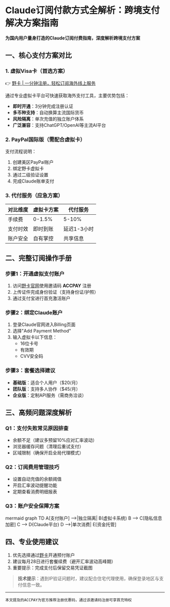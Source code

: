 # Claude订阅付款方式全解析：跨境支付解决方案指南

**为国内用户量身打造的Claude订阅付费指南，深度解析跨境支付方案**

## 一、核心支付方案对比
### 1. 虚拟Visa卡（首选方案）
👉 [野卡 | 一分钟注册，轻松订阅海外线上服务](https://bbtdd.com/yeka)

通过专业虚拟卡平台可快速获取海外支付工具，主要优势包括：
- **即时开通**：3分钟完成注册认证
- **多币种支持**：自动换算主流国际货币
- **风险隔离**：单次充值的独立账户体系
- **广泛兼容**：支持ChatGPT/OpenAI等主流AI平台

### 2. PayPal国际版（需配合虚拟卡）
支付流程说明：
1. 创建美区PayPal账户
2. 绑定野卡虚拟卡
3. 通过二级验证设置
4. 完成Claude账单支付

### 3. 代付服务（应急方案）
| 对比维度        | 虚拟卡方案   | 代付服务     |
|----------------|------------|-------------|
| 手续费         | 0-1.5%     | 5-10%       |
| 支付时效        | 即时到账    | 延迟1-3小时  |
| 账户安全        | 自有掌控    | 共享信息     |

## 二、完整订阅操作手册
### 步骤1：开通虚拟支付账户
1. 访问[野卡官网](https://bbtdd.com/yeka)使用邀请码 **ACCPAY** 注册
2. 上传证件完成身份验证（支持身份证/护照）
3. 通过支付宝进行首充激活账户

### 步骤2：绑定Claude账户
1. 登录Claude官网进入Billing页面
2. 选择"Add Payment Method"
3. 输入虚拟卡以下信息：
   - 16位卡号
   - 有效期
   - CVV安全码

### 步骤3：套餐选择建议
- **基础版**：适合个人用户（$20/月）
- **团队版**：支持多人协作（$45/月）
- **企业版**：定制API服务（需商务洽谈）

## 三、高频问题深度解析
### Q1：支付失败常见原因排查

- 余额不足（建议多预留10%应对汇率波动）
- 浏览器缓存问题（清理后重试支付）
- 区域限制（确保开启全局代理模式）

### Q2：订阅费用管理技巧
- 设置自动充值的余额阈值
- 开启汇率波动提醒功能
- 定期查看消费明细报表

### Q3：账户安全保障方案
mermaid
graph TD
    A[支付账户] -->|独立隔离| B(虚拟卡系统)
    B --> C[隐私信息加密]
    C --> D{Claude平台}
    D -->|单次消费| E[资金托管]


## 四、专业使用建议
1. 优先选择通过[野卡](https://bbtdd.com/yeka)开通预付账户
2. 建议每月28日进行套餐续费（避开汇率波动高峰期）
3. 重要提示：完成支付后保留交易凭证截图

> **技术提示**：遇到IP验证问题时，建议配合住宅代理使用，确保登录地区与支付信息一致。

---

`本文提及的ACCPAY为官方推荐注册优惠码，通过该邀请码注册可享首充特权`